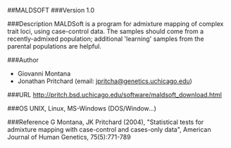 ##MALDSOFT
###Version
1.0

###Description
MALDSoft is a program for admixture mapping of complex trait loci, using case-control data. The samples should come from a recently-admixed population; additional 'learning' samples from the parental populations are helpful.

###Author
* Giovanni Montana
* Jonathan Pritchard (email: jpritcha@genetics.uchicago.edu)

###URL
http://pritch.bsd.uchicago.edu/software/maldsoft_download.html

###OS
UNIX, Linux, MS-Windows (DOS/Window...)

###Reference
G Montana, JK Pritchard (2004), "Statistical tests for admixture mapping with case-control and cases-only data", American Journal of Human Genetics, 75(5):771-789


